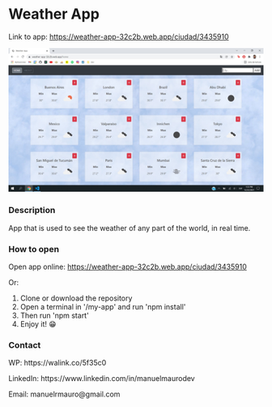 # Weather App

Link to app: https://weather-app-32c2b.web.app/ciudad/3435910

<p align='center'>
    <img src='/my-app/public/screenshot.jpg'> </img>
</p>

### Description

App that is used to see the weather of any part of the world, in real time.

### How to open

Open app online: https://weather-app-32c2b.web.app/ciudad/3435910

Or:
<ol>
    <li>Clone or download the repository</li>
    <li>Open a terminal in '/my-app' and run 'npm install'</li>
    <li>Then run 'npm start'</li>
    <li>Enjoy it! 😁</li>
</ol>

### Contact

<p>WP: https://walink.co/5f35c0</p>
<p>LinkedIn: https://www.linkedin.com/in/manuelmaurodev</p>
<p>Email: manuelrmauro@gmail.com</p>
